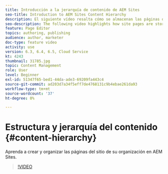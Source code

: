 ```yaml
---
title: Introducción a la jerarquía de contenido de AEM Sites
seo-title: Introduction to AEM Sites Content Hierarchy
description: El siguiente vídeo resalta cómo se almacenan las páginas del sitio en AEM para su organización.
seo-description: The following video highlights how site pages are stored within AEM for your organization.
feature: Page Editor
topics: authoring, publishing
audience: author, marketer
doc-type: feature video
activity: use
version: 6.3, 6.4, 6.5, Cloud Service
kt: 4243
thumbnail: 31785.jpg
topic: Content Management
role: User
level: Beginner
exl-id: 51347f65-bed1-44da-ade3-69209fa443c4
source-git-commit: ad203d7a34f5eff7de4768131c9b4ebae261da93
workflow-type: tm+mt
source-wordcount: '37'
ht-degree: 0%

---
```


# Estructura y jerarquía del contenido {#content-hierarchy}

Aprenda a crear y organizar las páginas del sitio de su organización en AEM Sites.

>[!VIDEO](https://video.tv.adobe.com/v/31785?quality=12&learn=on)
